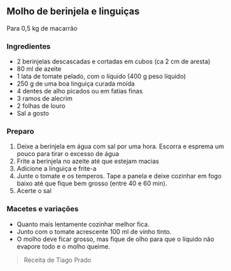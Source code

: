 ## Molho de berinjela e linguiças 

Para 0,5 kg de macarrão

### Ingredientes

* 2 berinjelas descascadas e cortadas em cubos (ca 2 cm de aresta)
* 80 ml de azeite
* 1 lata de tomate pelado, com o líquido (400 g peso líquido)
* 250 g de uma boa linguiça curada moída
* 4 dentes de alho picados ou em fatias finas
* 3 ramos de alecrim
* 2 folhas de louro
* Sal a gosto

### Preparo

1. Deixe a berinjela em água com sal por uma hora. Escorra e esprema um pouco para tirar o excesso de água
2. Frite a berinjela no azeite até que estejam macias
3. Adicione a linguiça e frite-a
4. Junte o tomate e os temperos. Tape a panela e deixe cozinhar em fogo baixo até que fique bem grosso (entre 40 e 60 min).
5. Acerte o sal

### Macetes e variações

* Quanto mais lentamente cozinhar melhor fica.
* Junto com o tomate acrescente 100 ml de vinho tinto.
* O molho deve ficar grosso, mas fique de olho para que o líquido não evapore todo e o molho queime. 


> Receita de Tiago Prado
